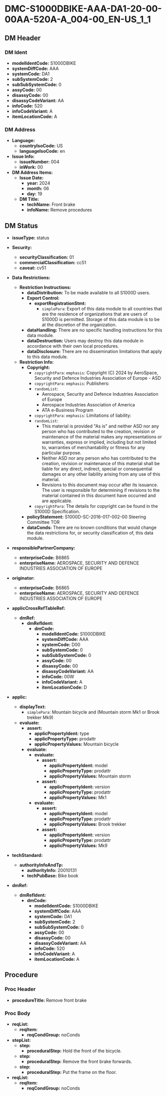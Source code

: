 # DMC-S1000DBIKE-AAA-DA1-20-00-00AA-520A-A_004-00_EN-US_1_1

## DM Header

### DM Ident

*   **modelIdentCode:** S1000DBIKE
*   **systemDiffCode:** AAA
*   **systemCode:** DA1
*   **subSystemCode:** 2
*   **subSubSystemCode:** 0
*   **assyCode:** 00
*   **disassyCode:** 00
*   **disassyCodeVariant:** AA
*   **infoCode:** 520
*   **infoCodeVariant:** A
*   **itemLocationCode:** A

### DM Address

*   **Language:**
    *   **countryIsoCode:** US
    *   **languageIsoCode:** en
*   **Issue Info:**
    *   **issueNumber:** 004
    *   **inWork:** 00
*   **DM Address Items:**
    *   **Issue Date:**
        *   **year:** 2024
        *   **month:** 06
        *   **day:** 19
    *   **DM Title:**
        *   **techName:** Front brake
        *   **infoName:** Remove procedures

## DM Status

*   **issueType:** status
*   **Security:**
    *   **securityClassification:** 01
    *   **commercialClassification:** cc51
    *   **caveat:** cv51
*   **Data Restrictions:**
    *   **Restriction Instructions:**
        *   **dataDistribution:** To be made available to all S1000D users.
        *   **Export Control:**
            *   **exportRegistrationStmt:**
                *   `simplePara`: Export of this data module to all countries that are the residence of organizations that are users of S1000D is permitted. Storage of this data module is to be at the discretion of the organization.
        *   **dataHandling:** There are no specific handling instructions for this data module.
        *   **dataDestruction:** Users may destroy this data module in accordance with their own local procedures.
        *   **dataDisclosure:** There are no dissemination limitations that apply to this data module.
    *   **Restriction Info:**
        *   **Copyright:**
            *   `copyrightPara`: `emphasis`: Copyright (C) 2024 by AeroSpace, Security and Defence Industries Association of Europe - ASD
            *   `copyrightPara`: `emphasis`: Publishers:
            *   `randomList`:
                *   Aerospace, Security and Defence Industries Association of Europe
                *   Aerospace Industries Association of America
                *   ATA e-Business Program
            *   `copyrightPara`: `emphasis`: Limitations of liability:
            *   `randomList`:
                *   This material is provided "As is" and neither ASD nor any person who has contributed to the creation, revision or maintenance of the material makes any representations or warranties, express or implied, including but not limited to, warranties of merchantability or fitness for any particular purpose.
                *   Neither ASD nor any person who has contributed to the creation, revision or maintenance of this material shall be liable for any direct, indirect, special or consequential damages or any other liability arising from any use of this material.
                *   Revisions to this document may occur after its issuance. The user is responsible for determining if revisions to the material contained in this document have occurred and are applicable.
            *   `copyrightPara`: The details for copyright can be found in the S1000D Specification.
        *   **policyStatement:** S1000D-SC-2016-017-002-00 Steering Committee TOR
        *   **dataConds:** There are no known conditions that would change the data restrictions for, or security classification of, this data module.
*   **responsiblePartnerCompany:**
    *   **enterpriseCode:** B6865
    *   **enterpriseName:** AEROSPACE, SECURITY AND DEFENCE INDUSTRIES ASSOCIATION OF EUROPE
*   **originator:**
    *   **enterpriseCode:** B6865
    *   **enterpriseName:** AEROSPACE, SECURITY AND DEFENCE INDUSTRIES ASSOCIATION OF EUROPE
*   **applicCrossRefTableRef:**
    *   **dmRef:**
        *   **dmRefIdent:**
            *   **dmCode:**
                *   **modelIdentCode:** S1000DBIKE
                *   **systemDiffCode:** AAA
                *   **systemCode:** D00
                *   **subSystemCode:** 0
                *   **subSubSystemCode:** 0
                *   **assyCode:** 00
                *   **disassyCode:** 00
                *   **disassyCodeVariant:** AA
                *   **infoCode:** 00W
                *   **infoCodeVariant:** A
                *   **itemLocationCode:** D

*   **applic:**
    *   **displayText:**
        *   `simplePara`: Mountain bicycle and (Mountain storm Mk1 or Brook trekker Mk9)
    *   **evaluate:**
        *   **assert:**
            *   **applicPropertyIdent:** type
            *   **applicPropertyType:** prodattr
            *   **applicPropertyValues:** Mountain bicycle
        *   **evaluate:**
            *   **evaluate:**
                *   **assert:**
                    *   **applicPropertyIdent:** model
                    *   **applicPropertyType:** prodattr
                    *   **applicPropertyValues:** Mountain storm
                *   **assert:**
                    *   **applicPropertyIdent:** version
                    *   **applicPropertyType:** prodattr
                    *   **applicPropertyValues:** Mk1
            *   **evaluate:**
                *   **assert:**
                    *   **applicPropertyIdent:** model
                    *   **applicPropertyType:** prodattr
                    *   **applicPropertyValues:** Brook trekker
                *   **assert:**
                    *   **applicPropertyIdent:** version
                    *   **applicPropertyType:** prodattr
                    *   **applicPropertyValues:** Mk9

*   **techStandard:**
    *   **authorityInfoAndTp:**
        *   **authorityInfo:** 20010131
        *   **techPubBase:** Bike book
*   **dmRef:**
    *   **dmRefIdent:**
        *   **dmCode:**
            *   **modelIdentCode:** S1000DBIKE
            *   **systemDiffCode:** AAA
            *   **systemCode:** DA1
            *   **subSystemCode:** 2
            *   **subSubSystemCode:** 0
            *   **assyCode:** 00
            *   **disassyCode:** 00
            *   **disassyCodeVariant:** AA
            *   **infoCode:** 520
            *   **infoCodeVariant:** A
            *   **itemLocationCode:** A

## Procedure

### Proc Header

*   **procedureTitle:** Remove front brake

### Proc Body

*   **reqList:**
    *   **reqItem:**
        *   **reqCondGroup:** noConds
*   **stepList:**
    *   **step:**
        *   **proceduralStep:** Hold the front of the bicycle.
    *   **step:**
        *   **proceduralStep:** Remove the front brake forwards.
    *   **step:**
        *   **proceduralStep:** Put the frame on the floor.
*   **reqList:**
    *   **reqItem:**
        *   **reqCondGroup:** noConds
